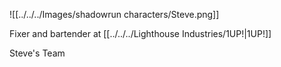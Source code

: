 ![[../../../Images/shadowrun characters/Steve.png]]

Fixer and bartender at [[../../../Lighthouse Industries/1UP!|1UP!]] 

Steve's Team